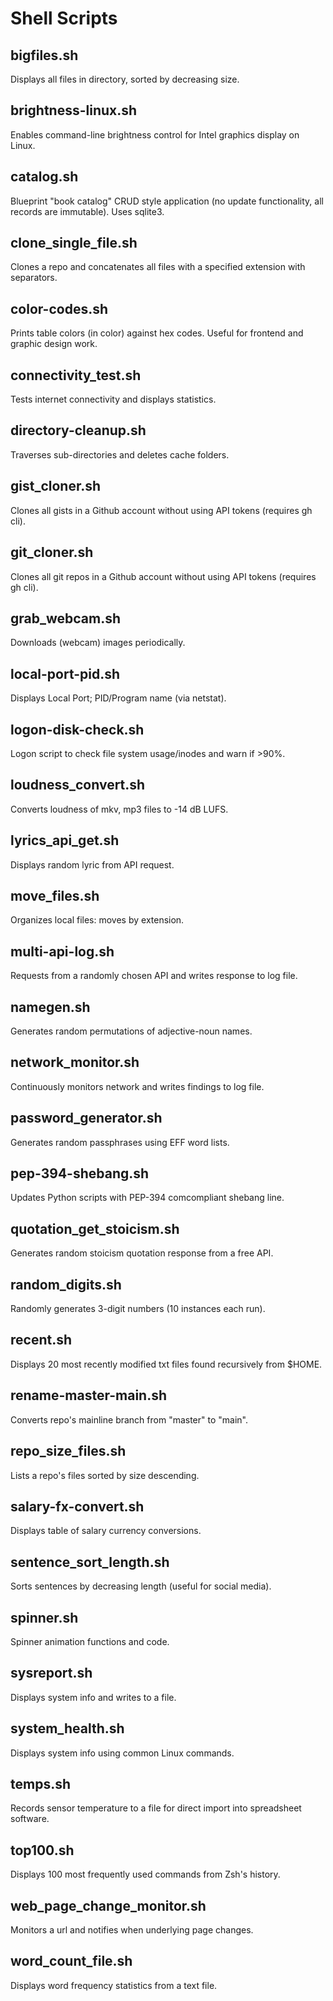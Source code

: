 # Shell Scripts

## bigfiles.sh
Displays  all files in directory, sorted by decreasing size.

## brightness-linux.sh
Enables command-line brightness control for Intel graphics display on Linux.

## catalog.sh
Blueprint "book catalog" CRUD style application (no update functionality, all records are immutable). Uses sqlite3.

## clone_single_file.sh
Clones a repo and concatenates all files with a specified extension with separators.

## color-codes.sh
Prints table colors (in color) against hex codes. Useful for frontend and graphic design work.

## connectivity_test.sh
Tests internet connectivity and displays statistics.

## directory-cleanup.sh
Traverses sub-directories and deletes cache folders.

## gist_cloner.sh
Clones all gists in a Github account without using API tokens (requires gh cli).

## git_cloner.sh
Clones all git repos in a Github account without using API tokens (requires gh cli).

## grab_webcam.sh
Downloads (webcam) images periodically.

## local-port-pid.sh
Displays Local Port; PID/Program name (via netstat).

## logon-disk-check.sh
Logon script to check file system usage/inodes and warn if >90%.

## loudness_convert.sh
Converts loudness of mkv, mp3 files to -14 dB LUFS.

## lyrics_api_get.sh
Displays random lyric from API request.

## move_files.sh
Organizes local files: moves by extension.

## multi-api-log.sh
Requests from a randomly chosen API and writes response to log file.

## namegen.sh
Generates random permutations of adjective-noun names.

## network_monitor.sh
Continuously monitors network and writes findings to log file.

## password_generator.sh
Generates random passphrases using EFF word lists.

## pep-394-shebang.sh
Updates Python scripts with PEP-394 comcompliant shebang line.

## quotation_get_stoicism.sh
Generates random stoicism quotation response from a free API.

## random_digits.sh
Randomly generates 3-digit numbers (10 instances each run).

## recent.sh
Displays 20 most recently modified txt files found recursively from $HOME.

## rename-master-main.sh
Converts repo's mainline branch from "master" to "main".

## repo_size_files.sh
Lists a repo's files sorted by size descending.

## salary-fx-convert.sh
Displays table of salary currency conversions.

## sentence_sort_length.sh
Sorts sentences by decreasing length (useful for social media).

## spinner.sh
Spinner animation functions and code.

## sysreport.sh
Displays system info and writes to a file.

## system_health.sh
Displays system info using common Linux commands.

## temps.sh
Records sensor temperature to a file for direct import into spreadsheet software.

## top100.sh
Displays 100 most frequently used commands from Zsh's history.

## web_page_change_monitor.sh
Monitors a url and notifies when underlying page changes.

## word_count_file.sh
Displays word frequency statistics from a text file.

